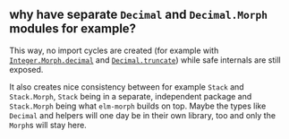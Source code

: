 ## why have separate `Decimal` and `Decimal.Morph` modules for example?

This way, no import cycles are created (for example with [`Integer.Morph.decimal`](Integer#decimal) and [`Decimal.truncate`](Decimal#truncate)) while safe internals are still exposed.

It also creates nice consistency between for example `Stack` and `Stack.Morph`,
`Stack` being in a separate, independent package and `Stack.Morph` being what `elm-morph` builds on top.
Maybe the types like `Decimal` and helpers will one day be in their own library, too and only the `Morph`s will stay here.

